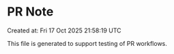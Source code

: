 # PR Note

Created at: Fri 17 Oct 2025 21:58:19 UTC

This file is generated to support testing of PR workflows.
